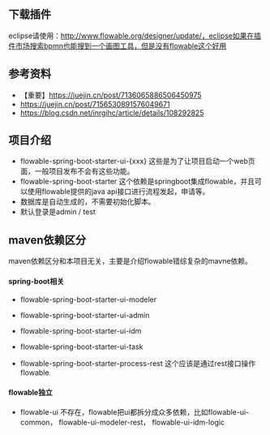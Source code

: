 ## 下载插件

eclipse请使用：http://www.flowable.org/designer/update/，eclipse如果在插件市场搜索bpmn也能搜到一个画图工具，但是没有flowable这个好用


## 参考资料
* 【重要】https://juejin.cn/post/7136065886506450975
* https://juejin.cn/post/7156530891576049671
* https://blog.csdn.net/inrgihc/article/details/108292825

## 项目介绍

* flowable-spring-boot-starter-ui-{xxx} 这些是为了让项目启动一个web页面，一般项目发布不会有这些功能。
* flowable-spring-boot-starter 这个依赖是springboot集成flowable，并且可以使用flowable提供的java api接口进行流程发起，申请等。
* 数据库是自动生成的，不需要初始化脚本。
* 默认登录是admin / test


## maven依赖区分

maven依赖区分和本项目无关，主要是介绍flowable错综复杂的mavne依赖。

#### spring-boot相关
* flowable-spring-boot-starter-ui-modeler
* flowable-spring-boot-starter-ui-admin
* flowable-spring-boot-starter-ui-idm
* flowable-spring-boot-starter-ui-task

* flowable-spring-boot-starter-process-rest 这个应该是通过rest接口操作flowable

#### flowable独立
* flowable-ui 不存在，flowable把ui都拆分成众多依赖，比如flowable-ui-common， flowable-ui-modeler-rest， flowable-ui-idm-logic